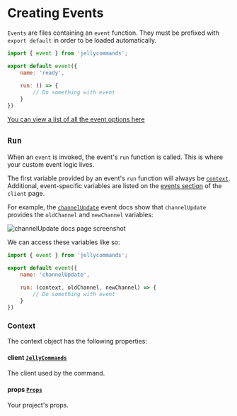 # Creating Events

`Events` are files containing an `event` function.  They must be prefixed with `export default` in order to be loaded automatically.

```js
import { event } from 'jellycommands';

export default event({
    name: 'ready',
    
    run: () => {
        // Do something with event
    }
})
```

[You can view a list of all the event options here](/api/events#options)

## `Run`

When an `event` is invoked, the event's `run` function is called.  This is where your custom event logic lives.

The first variable provided by an event's `run` function will always be [`context`](/guide/events/files.html#context).  Additional, event-specific variables are listed on the [events section](https://discord.js.org/#/docs/discord.js/main/class/Client) of the `client` page.

For example, the [`channelUpdate`](https://discord.js.org/#/docs/discord.js/main/class/Client?scrollTo=e-channelUpdate) event docs show that `channelUpdate` provides the `oldChannel` and `newChannel` variables:

![channelUpdate docs page screenshot](/events-run.png)

We can access these variables like so:

```js
import { event } from 'jellycommands';

export default event({
    name: 'channelUpdate',
    
    run: (context, oldChannel, newChannel) => {
        // Do something with event
    }
})
```

### Context

The context object has the following properties:

#### client [`JellyCommands`](/api/client)

The client used by the command.

#### props [`Props`](/api/props)

Your project's props.